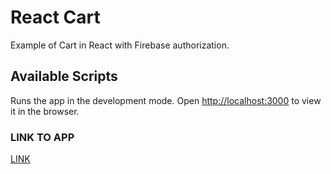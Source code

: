 # React Cart

Example of Cart in React with Firebase authorization.

## Available Scripts

Runs the app in the development mode.
Open [http://localhost:3000](http://localhost:3000) to view it in the browser.

### LINK TO APP

[LINK](https://https://react-cart-9fc7d.web.app)

